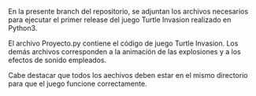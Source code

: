 En la presente branch del repositorio, se adjuntan los archivos
necesarios para ejecutar el primer release del juego Turtle Invasion
realizado en Python3.

El archivo Proyecto.py contiene el código de juego Turtle Invasion.
Los demás archivos corresponden a la animación de las explosiones y
a los efectos de sonido empleados.
 
Cabe destacar que todos los aechivos deben estar en el mismo
directorio para que el juego funcione correctamente.
